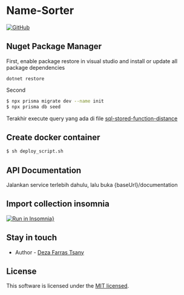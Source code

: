 # Name-Sorter

[![GitHub](https://img.shields.io/github/license/defartsa23/shuffle-dice-sicbo)](https://opensource.org/licenses/MIT)

## Nuget Package Manager
First, enable package restore in visual studio and install or update all package dependencies
```
dotnet restore 
```
Second

```bash
$ npx prisma migrate dev --name init
$ npx prisma db seed
```
Terakhir execute query yang ada di file [sql-stored-function-distance](./sql-stored-function-distance.sql)
## Create docker container
```bash
$ sh deploy_script.sh
```

## API Documentation
Jalankan service terlebih dahulu, lalu buka {baseUrl}/documentation

## Import collection insomnia
[![Run in Insomnia}](https://insomnia.rest/images/run.svg)](https://insomnia.rest/run/?label=Meal%20Delivery&uri=https%3A%2F%2Fraw.githubusercontent.com%2Fdefartsa23%2Fmeal-delivery%2Fmain%2Fmeal-delivery.json%3Ftoken%3DGHSAT0AAAAAABW7CF67XBU47X4WPQBNZFAIYXW4YWA)

## Stay in touch

- Author - [Deza Farras Tsany](https://kamilmysliwiec.com)

## License

This software is licensed under the [MIT licensed](./LICENSE).
